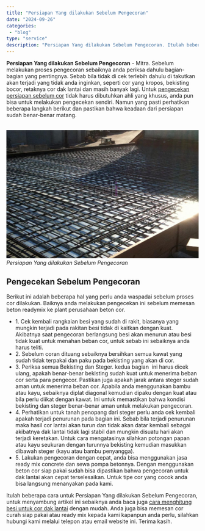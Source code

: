 ```yaml
---
title: "Persiapan Yang dilakukan Sebelum Pengecoran"
date: "2024-09-26"
categories:
 - "blog"
type: "service"
description: "Persiapan Yang dilakukan Sebelum Pengecoran. Itulah beberapa cara untuk Persiapan Yang dilakukan Sebelum Pengecoran, untuk menyambung artikel ini sebaiknya a..."
---
```


**Persiapan Yang dilakukan Sebelum Pengecoran** - Mitra. Sebelum melakukan proses pengecoran sebaiknya anda periksa dahulu bagian-bagian yang pentingnya. Sebab bila tidak di cek terlebih dahulu di takutkan akan terjadi yang tidak anda inginkan, seperti cor yang kropos, bekisting bocor, retaknya cor dak lantai dan masih banyak lagi. Untuk [pengecekan persiapan sebelum cor](/blog/persiapan-yang-dilakukan-sebelum-pengecoran "Persiapan Yang dilakukan Sebelum Pengecoran") tidak harus dibutuhkan ahli yang khusus, anda pun bisa untuk melakukan pengecekan sendiri. Namun yang pasti perhatikan beberapa langkah berikut dan pastikan bahwa keadaan dari persiapan sudah benar-benar matang.

 
![Persiapan Yang dilakukan Sebelum Pengecoran](/images/blog/bondek-untuk-lantai.jpg)
*Persiapan Yang dilakukan Sebelum Pengecoran*

 ## Pengecekan Sebelum Pengecoran

Berikut ini adalah beberapa hal yang perlu anda waspadai sebelum proses cor dilakukan. Baiknya anda melakukan pengecekan ini sebelum memesan beton readymix ke plant perusahaan beton cor.
- 1\. Cek kembali rangkaian besi yang sudah di rakit, biasanya yang mungkin terjadi pada rakitan besi tidak di kaitkan dengan kuat. Akibatnya saat pengecoran berlangsung besi akan menurun atau besi tidak kuat untuk menahan beban cor, untuk sebab ini sebaiknya anda harus teliti.
- 2\. Sebelum coran dituang sebaiknya bersihkan semua kawat yang sudah tidak terpakai dan paku pada bekisting yang akan di cor.
- 3\. Periksa semua Bekisting dan Steger. kedua bagian  ini harus dicek ulang, apakah benar-benar bekisting sudah kuat untuk menerima beban cor serta para pengecor. Pastikan juga apakah jarak antara steger sudah aman untuk menerima beban cor. Apabila anda menggunakan bambu atau kayu, sebaiknya diplat diagonal kemudian dipaku dengan kuat atau bila perlu diikat dengan kawat. Ini untuk memastikan bahwa kondisi bekisting dan steger benar-benar aman untuk melakukan pengecoran.
- 4\. Perhatikan untuk tanah penopang dari steger perlu anda cek kembali apakah terjadi penurunan pada bagian ini. Sebab bila terjadi penurunan maka hasil cor lantai akan turun dan tidak akan datar kembali sebagai akibatnya dak lantai tidak lagi stabil dan mungkin disuatu hari akan terjadi keretakan. Untuk cara mengatasinya silahkan potongan papan atau kayu seukuran dengan turunnya bekisting kemudian masukkan dibawah steger (kayu atau bambu penyangga).
- 5\. Lakukan pengecoran dengan cepat, anda bisa menggunakan jasa ready mix concrete dan sewa pompa betonnya. Dengan menggunakan beton cor siap pakai sudah bisa dipastikan bahwa pengecoran untuk dak lantai akan cepat terselesaikan. Untuk tipe cor yang cocok anda bisa langsung menanyakan pada kami.

Itulah beberapa cara untuk Persiapan Yang dilakukan Sebelum Pengecoran, untuk menyambung artikel ini sebaiknya anda baca juga [cara menghitung besi untuk cor dak lantai](/blog/cara-menghitung-besi-untuk-cor-dak-lantai "Cara Menghitung Besi Untuk Cor Dak Lantai") dengan mudah. Anda juga bisa memesan cor curah siap pakai atau ready mix kepada kami kapanpun anda perlu, silahkan hubungi kami melalui telepon atau email website ini. Terima kasih.

